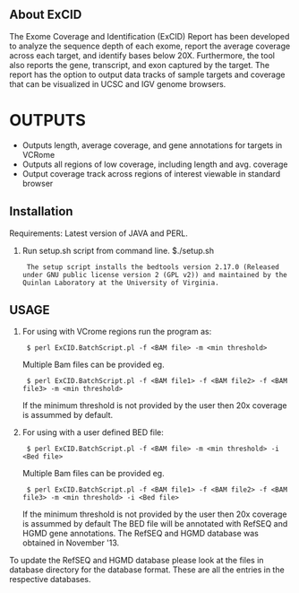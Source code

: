 ## About ExCID ##

The Exome Coverage and Identification (ExCID) Report has been developed to analyze the sequence depth of each exome, report the average coverage across each target, and identify bases below 20X.  Furthermore, the tool also reports the gene, transcript, and exon captured by the target.  The report has the option to output data tracks of sample targets and coverage that can be visualized in UCSC and IGV genome browsers.

OUTPUTS
=======
* Outputs length, average coverage, and gene annotations for targets in VCRome
* Outputs all regions of low coverage, including length and avg. coverage
* Output coverage track across regions of interest viewable in standard browser



## Installation ##

Requirements: Latest version of JAVA and PERL.

1) Run setup.sh script from command line.
        $./setup.sh
        
        The setup script installs the bedtools version 2.17.0 (Released under GNU public license version 2 (GPL v2)) and maintained by the Quinlan Laboratory at the University of Virginia. 
        
## USAGE ##

1) For using with VCrome regions run the program as:

        $ perl ExCID.BatchScript.pl -f <BAM file> -m <min threshold>
        
    Multiple Bam files can be provided eg.
    
        $ perl ExCID.BatchScript.pl -f <BAM file1> -f <BAM file2> -f <BAM file3> -m <min threshold>
        
    If the minimum threshold is not provided by the user then 20x coverage is assummed by default.
    
    
2) For using with a user defined BED file:

        $ perl ExCID.BatchScript.pl -f <BAM file> -m <min threshold> -i <Bed file>
        
    Multiple Bam files can be provided eg.
    
        $ perl ExCID.BatchScript.pl -f <BAM file1> -f <BAM file2> -f <BAM file3> -m <min threshold> -i <Bed file>
        
    If the minimum threshold is not provided by the user then 20x coverage is assummed by default
    The BED file will be annotated with RefSEQ and HGMD gene annotations. The RefSEQ and HGMD database was obtained in November '13.
    

To update the RefSEQ and HGMD database please look at the files in database directory for the database format. These are all the entries in the respective databases.